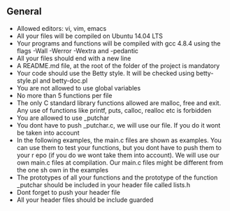 ## General

* Allowed editors: vi, vim, emacs
* All your files will be compiled on Ubuntu 14.04 LTS
* Your programs and functions will be compiled with gcc 4.8.4 using the flags -Wall -Werror -Wextra and -pedantic
* All your files should end with a new line
* A README.md file, at the root of the folder of the project is mandatory
* Your code should use the Betty style. It will be checked using betty-style.pl and betty-doc.pl
* You are not allowed to use global variables
* No more than 5 functions per file
* The only C standard library functions allowed are malloc, free and exit. Any use of functions like printf, puts, calloc, realloc etc is forbidden
* You are allowed to use _putchar
* You dont have to push _putchar.c, we will use our file. If you do it wont be taken into account
* In the following examples, the main.c files are shown as examples. You can use them to test your functions, but you dont have to push them to your r  epo (if you do we wont take them into account). We will use our own main.c files at compilation. Our main.c files might be different from the one sh  own in the examples
* The prototypes of all your functions and the prototype of the function _putchar should be included in your header file called lists.h
* Dont forget to push your header file
* All your header files should be include guarded